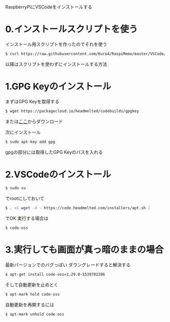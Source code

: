RaspberryPiにVSCodeをインストールする

# 0.インストールスクリプトを使う
インストール用スクリプトを作ったのでそれを使う

```bash
$ curl https://raw.githubusercontent.com/Kuro4/RaspiMemo/master/VSCode/installvscode.sh | sudo bash
```

以降はスクリプトを使わずにインストールする方法

# 1.GPG Keyのインストール

まずはGPG Keyを取得する

```bash
$ wget https://packagecloud.io/headmelted/codebuilds/gpgkey
```

または[ここ](https://code.headmelted.com/)からダウンロード

次にインストール

```bash
$ sudo apt-key add gpg
```

gpgの部分には取得したGPG Keyのパスを入れる

# 2.VSCodeのインストール

```bash
$ sudo su
```

でrootにしておいて

```bash
$ . <( wget -O - https://code.headmelted.com/installers/apt.sh )
```

でOK
実行する場合は

```bash
$ code-oss
```

# 3.実行しても画面が真っ暗のままの場合

最新バージョンでのバグっぽい
ダウングレードすると解決する

```bash
$ apt-get install code-oss=1.29.0-1539702286
```

そして自動更新を止めとく

```bash
$ apt-mark hold code-oss
```

自動更新を再開するには

```bash
$ apt-mark unhold code-oss
```
